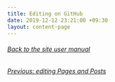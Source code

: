 ```yaml
---
title: Editing on GitHub
date: 2019-12-12 23:21:00 +09:30
layout: content-page
---
```


###### [Back to the site user manual](/administration/)

###### [Previous: editing Pages and Posts](/editing-pages-and-posts/)
